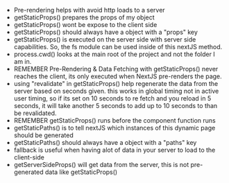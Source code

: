 - Pre-rendering helps with avoid http loads to a server
- getStaticProps() prepares the props of my object
- getStaticProps() wont be expose to the client side
- getStaticProps() should always have a object with a "props" key
- getStaticProps() is executed on the server side with server side capabilities. So,
the fs module can be used inside of this nextJS method.
- process.cwd() looks at the main root of the project and not the folder I am in.
- REMEMBER Pre-Rendering & Data Fetching with getStaticProps() never reaches the client, its
only executed when NextJS pre-renders the page.
- using "revalidate" in getStaticProps() help regenerate the data from the server based on seconds given.
this works in global timing not in active user timing, so if its set on 10 seconds to re fetch and you
reload in 5 seconds, it will take another 5 seconds to add up to 10 seconds to than be revalidated.
- REMEMBER getStaticProps() runs before the component function runs
- getStaticPaths() is to tell nextJS which instances of this dynamic page should be generated
- getStaticPaths() should always have a object with a "paths" key
- fallback is useful when having alot of data in your server to load to the client-side
- getServerSideProps() will get data from the server, this is not pre-generated data like getStaticProps()

